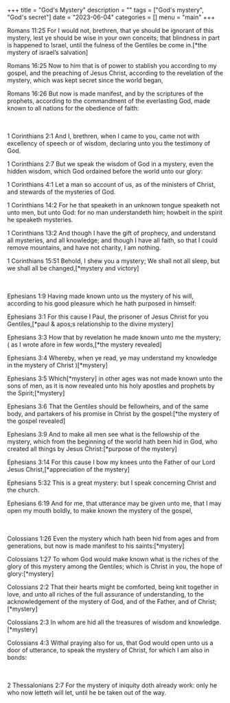 +++
title = "God's Mystery"
description = ""
tags = ["God's mystery", "God's secret"]
date = "2023-06-04"
categories = []
menu = "main"
+++





Romans 11:25
    For I would not, brethren, that ye should be ignorant of <a class = "blue">this mystery</a>, lest ye should be wise in your own conceits; that blindness in part is happened to Israel, until the fulness of the Gentiles be come in.[*the mystery of israel’s salvation]
    
Romans 16:25
    Now to him that is of power to stablish you according to my gospel, and the preaching of Jesus Christ, according to the revelation of <a class = "blue">the mystery</a>, which was kept secret since the world began,
    
Romans 16:26
    But now is made manifest, and by the scriptures of the prophets, according to the commandment of the everlasting God, made known to all nations for the obedience of faith:
    



<br><br>
1 Corinthians 2:1
    And I, brethren, when I came to you, came not with excellency of speech or of wisdom, declaring unto you the testimony of God.
    
1 Corinthians 2:7
    But we speak the wisdom of God in <a class = "blue">a mystery</a>, even the hidden wisdom, which God ordained before the world unto our glory:
    
1 Corinthians 4:1
    Let a man so account of us, as of the ministers of Christ, and stewards of <a class = "blue">the mysteries of God</a>.
    
1 Corinthians 14:2
    For he that speaketh in an unknown tongue speaketh not unto men, but unto God: for no man understandeth him; howbeit in the spirit he speaketh <a class = "blue">mysteries</a>.
    
1 Corinthians 13:2
    And though I have the gift of prophecy, and understand <a class = "blue">all mysteries</a>, and all knowledge; and though I have all faith, so that I could remove mountains, and have not charity, I am nothing.

1 Corinthians 15:51
    Behold, I shew you <a class = "blue">a mystery</a>; We shall not all sleep, but we shall all be changed,[*mystery and victory]
    
    



<br><br>
Ephesians 1:9
    Having made known unto us <a class = "blue">the mystery</a> of his will, according to his good pleasure which he hath purposed in himself:

Ephesians 3:1
    For this cause I Paul, the prisoner of Jesus Christ for you Gentiles,[*paul & apos;s relationship to <a class = "blue">the divine mystery</a>]

Ephesians 3:3
    How that by revelation he made known unto me <a class = "blue">the mystery</a>; ( as I wrote afore in few words,[*the mystery revealed]
    
Ephesians 3:4
    Whereby, when ye read, ye may understand my knowledge in <a class = "blue">the mystery of Christ</a> )[*mystery]
    
Ephesians 3:5
    Which[*mystery] in other ages was not made known unto the sons of men, as it is now revealed unto his holy apostles and prophets by the Spirit;[*mystery]
    
Ephesians 3:6
    That the Gentiles should be fellowheirs, and of the same body, and partakers of his promise in Christ by the gospel:[*the mystery of the gospel revealed]
    
Ephesians 3:9
    And to make all men see what is the fellowship of the mystery, which from the beginning of the world hath been hid in God, who created all things by Jesus Christ:[*purpose of the mystery]
    
Ephesians 3:14
    For this cause I bow my knees unto the Father of our Lord Jesus Christ,[*appreciation of the mystery]

Ephesians 5:32
    This is <a class = "blue">a great mystery</a>: but I speak concerning Christ and the church.
    
Ephesians 6:19
    And for me, that utterance may be given unto me, that I may open my mouth boldly, to make known <a class = "blue">the mystery of the gospel</a>,
    
    
    



<br><br>
Colossians 1:26
    Even <a class = "blue">the mystery which hath been hid from ages and from generations</a>, but now is made manifest to his saints:[*mystery]
    
Colossians 1:27
    To whom God would make known what is the riches of the glory of <a class = "blue">this mystery among the Gentiles</a>; which is Christ in you, the hope of glory:[*mystery]
    
Colossians 2:2
    That their hearts might be comforted, being knit together in love, and unto all riches of the full assurance of understanding, to the acknowledgement of <a class = "blue">the mystery of God, and of the Father, and of Christ</a>;[*mystery]
    
Colossians 2:3
    In whom are hid all the treasures of wisdom and knowledge.[*mystery]

Colossians 4:3
    Withal praying also for us, that God would open unto us a door of utterance, to speak <a class = "blue">the mystery of Christ, for which I am also in bonds:
    
    


<br><br>
2 Thessalonians 2:7
    For <a class = "blue">the mystery of iniquity</a> doth already work: only he who now letteth will let, until he be taken out of the way.
